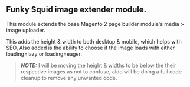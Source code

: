## Funky Squid image extender module.

This module extends the base Magento 2 page builder module's media > image uploader.

This adds the height & width to both desktop & mobile, which helps with SEO, Also added
is the ability to choose if the image loads with either loading=lazy or loading=eager.

> **_NOTE:_**  I will be moving the height & widths to be below the their respective images as not to 
confuse, aldo will be doing a full code cleanup to remove any unwanted code. 
